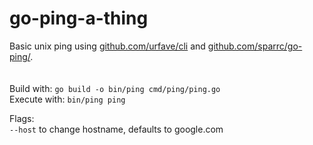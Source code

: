 # go-ping-a-thing
Basic unix ping using [github.com/urfave/cli](https://github.com/urfave/cli) and [github.com/sparrc/go-ping/](https://github.com/sparrc/go-ping/).
\
\
\
Build with: `go build -o bin/ping cmd/ping/ping.go`\
Execute with: `bin/ping ping`

Flags:\
`--host` to change hostname, defaults to google.com